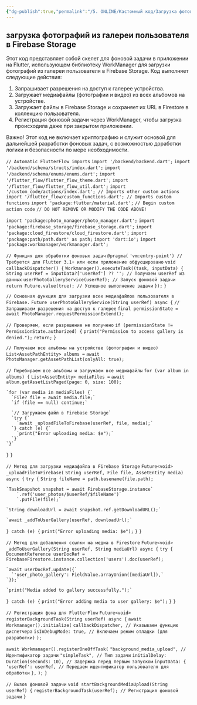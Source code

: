 ```yaml
---
{"dg-publish":true,"permalink":"/5. ONLINE/Кастомный код/Загрузка фотографий из галереи пользователя в Firebase Storage/","created":"2024-12-09T10:37:31.747-03:00","updated":"2024-12-09T10:38:44.126-03:00"}
---
```


## загрузка фотографий из галереи пользователя в Firebase Storage
Этот код представляет собой скелет для фоновой задачи в приложении на Flutter, использующем библиотеку WorkManager для загрузки фотографий из галереи пользователя в Firebase Storage. Код выполняет следующие действия:

1. Запрашивает разрешения на доступ к галерее устройства.
2. Загружает медиафайлы (фотографии и видео) из всех альбомов на устройстве.
3. Загружает файлы в Firebase Storage и сохраняет их URL в Firestore в коллекцию пользователя.
4. Регистрация фоновой задачи через WorkManager, чтобы загрузка происходила даже при закрытом приложении.

Важно! Этот код не включает криптографию и служит основой для дальнейшей разработки фоновых задач, с возможностью доработки логики и безопасности по мере необходимости.

`// Automatic FlutterFlow imports`
`import '/backend/backend.dart';`
`import '/backend/schema/structs/index.dart';`
`import '/backend/schema/enums/enums.dart';`
`import '/flutter_flow/flutter_flow_theme.dart';`
`import '/flutter_flow/flutter_flow_util.dart';`
`import '/custom_code/actions/index.dart'; // Imports other custom actions`
`import '/flutter_flow/custom_functions.dart'; // Imports custom functions`
`import 'package:flutter/material.dart';`
`// Begin custom action code`
`// DO NOT REMOVE OR MODIFY THE CODE ABOVE!`

`import 'package:photo_manager/photo_manager.dart';`
`import 'package:firebase_storage/firebase_storage.dart';`
`import 'package:cloud_firestore/cloud_firestore.dart';`
`import 'package:path/path.dart' as path;`
`import 'dart:io';`
`import 'package:workmanager/workmanager.dart';`

`// Функция для обработки фоновых задач`
`@pragma(`
    `'vm:entry-point') // Требуется для Flutter 3.1+ или если приложение обфусцировано`
`void callbackDispatcher() {`
  `Workmanager().executeTask((task, inputData) {`
    `String userRef = inputData?['userRef'] ?? ''; // Получаем userRef из данных`
    `userPhotoGalleryService(userRef); // Запуск фоновой задачи`
    `return Future.value(true); // Успешное выполнение задачи`
  `});`
`}`

`// Основная функция для загрузки всех медиафайлов пользователя в Firebase.`
`Future userPhotoGalleryService(String userRef) async {`
  `// Запрашиваем разрешения на доступ к галерее`
  `final permissionState = await PhotoManager.requestPermissionExtend();`

  `// Проверяем, если разрешение не получено`
  `if (permissionState != PermissionState.authorized) {`
    `print("Permission to access gallery is denied.");`
    `return;`
  `}`

  `// Получаем все альбомы на устройстве (фотографии и видео)`
  `List<AssetPathEntity> albums =`
      `await PhotoManager.getAssetPathList(onlyAll: true);`

  `// Перебираем все альбомы и загружаем все медиафайлы`
  `for (var album in albums) {`
    `List<AssetEntity> mediaFiles =`
        `await album.getAssetListPaged(page: 0, size: 100);`

    `for (var media in mediaFiles) {`
      `File? file = await media.file;`
      `if (file == null) continue;`

      `// Загружаем файл в Firebase Storage`
      `try {`
        `await _uploadFileToFirebase(userRef, file, media);`
      `} catch (e) {`
        `print("Error uploading media: $e");`
      `}`
    `}`
  `}`
`}`

`// Метод для загрузки медиафайла в Firebase Storage`
`Future<void> _uploadFileToFirebase(`
    `String userRef, File file, AssetEntity media) async {`
  `try {`
    `String fileName = path.basename(file.path);`

    `TaskSnapshot snapshot = await FirebaseStorage.instance`
        `.ref('user_photos/$userRef/$fileName')`
        `.putFile(file);`

    `String downloadUrl = await snapshot.ref.getDownloadURL();`

    `await _addToUserGallery(userRef, downloadUrl);`
  `} catch (e) {`
    `print("Error uploading media: $e");`
  `}`
`}`

`// Метод для добавления ссылки на медиа в Firestore`
`Future<void> _addToUserGallery(String userRef, String mediaUrl) async {`
  `try {`
    `DocumentReference userDocRef =`
        `FirebaseFirestore.instance.collection('users').doc(userRef);`

    `await userDocRef.update({`
      `'user_photo_gallery': FieldValue.arrayUnion([mediaUrl]),`
    `});`

    `print("Media added to gallery successfully.");`
  `} catch (e) {`
    `print("Error adding media to user gallery: $e");`
  `}`
`}`

`// Регистрация фона для FlutterFlow`
`Future<void> registerBackgroundTask(String userRef) async {`
  `await Workmanager().initialize(`
    `callbackDispatcher, // Указываем функцию диспетчера`
    `isInDebugMode: true, // Включаем режим отладки (для разработки)`
  `);`

  `await Workmanager().registerOneOffTask(`
    `"background_media_upload", // Идентификатор задачи`
    `"simpleTask", // Тип задачи`
    `initialDelay: Duration(seconds: 10), // Задержка перед первым запуском`
    `inputData: {`
      `'userRef': userRef, // Передаем идентификатор пользователя для обработки`
    `},`
  `);`
`}`

`// Вызов фоновой задачи`
`void startBackgroundMediaUpload(String userRef) {`
  `registerBackgroundTask(userRef); // Регистрация фоновой задачи`
`}`